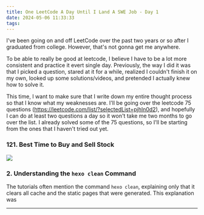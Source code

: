 ```yaml
---
title: One LeetCode A Day Until I Land A SWE Job - Day 1
date: 2024-05-06 11:33:33
tags:
---
```


I've been going on and off LeetCode over the past two years or so after I graduated from college. However, that's not gonna get me anywhere.
<!-- more -->
To be able to really be good at leetcode, I believe I have to be a lot more consistent and practice it evert single day. Previously, the way I did it was that I picked a question, stared at it for a while, realized I couldn't finish it on my own, looked up some solutions/videos, and pretended I actually knew how to solve it. 

This time, I want to make sure that I write down my entire thought process so that I know what my weaknesses are. I'll be going over the leetcode 75 questions (https://leetcode.com/list/?selectedList=pjhln0d2), and hopefully I can do at least two questions a day so it won't take me two months to go over the list. I already solved some of the 75 questions, so I'll be starting from the ones that I haven't tried out yet.

### 121. Best Time to Buy and Sell Stock
![](/images/Leetcode121.jpg)



### 2. Understanding the `hexo clean` Command
The tutorials often mention the command `hexo clean`, explaining only that it clears all cache and the static pages that were generated. This explanation was

---